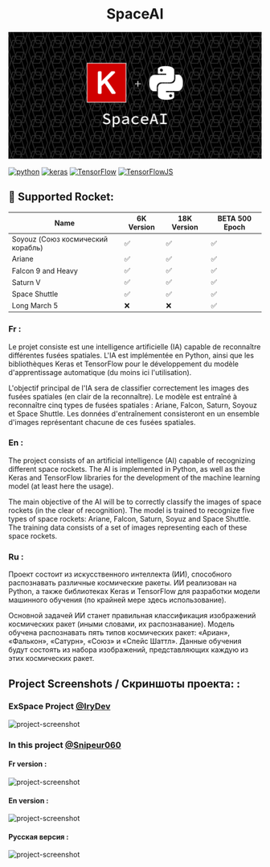 <h1 align="center" id="title">SpaceAI</h1>

<p align="center"><img src="https://raw.githubusercontent.com/Snipeur060/SpaceAI/main/.github/SpaceAI.png" alt="project-image"></p>
 
[![python](https://img.shields.io/badge/PYTHON-306998?style=for-the-badge&logo=python&logoColor=white)](https://www.python.org/)
[![keras](https://img.shields.io/badge/Keras-FF0000?style=for-the-badge&logo=keras&logoColor=white)](https://keras.io/)
[![TensorFlow](https://img.shields.io/badge/TensorFlow-ff7f00?style=for-the-badge&logo=TensorFlow&logoColor=white)](https://www.tensorflow.org/)
[![TensorFlowJS](https://img.shields.io/badge/TensorFlowJS-ff7f00?style=for-the-badge&logo=TFJS&logoColor=white)](https://github.com/tensorflow/tfjs)

<h2>🚀 Supported Rocket:</h2>

| Name                              | 6K Version | 18K Version | BETA 500 Epoch |
|-----------------------------------|------------|-------------|----------------|
| Soyouz (Союз космический корабль) | ✅        | ✅          | ✅             |
| Ariane                            | ✅        | ✅          | ✅             |
| Falcon 9 and Heavy                | ✅        | ✅          | ✅             |
| Saturn V                          | ✅        | ✅          | ✅             |
| Space Shuttle                     | ✅        | ✅          | ✅             |
| Long March 5                      | ❌        | ❌          | ✅             |




### Fr :

 Le projet consiste est une intelligence artificielle (IA) capable de reconnaître différentes fusées spatiales. L'IA est implémentée en Python, ainsi que les bibliothèques Keras et TensorFlow pour le développement du modèle d'apprentissage automatique (du moins ici l'utilisation).

L'objectif principal de l'IA sera de classifier correctement les images des fusées spatiales (en clair de la reconnaître). Le modèle est entraîné à reconnaître cinq types de fusées spatiales : Ariane, Falcon, Saturn, Soyouz et Space Shuttle. Les données d'entraînement consisteront en un ensemble d'images représentant chacune de ces fusées spatiales.

 
### En : 

The project consists of an artificial intelligence (AI) capable of recognizing different space rockets. The AI is implemented in Python, as well as the Keras and TensorFlow libraries for the development of the machine learning model (at least here the usage).

The main objective of the AI will be to correctly classify the images of space rockets (in the clear of recognition). The model is trained to recognize five types of space rockets: Ariane, Falcon, Saturn, Soyuz and Space Shuttle. The training data consists of a set of images representing each of these space rockets.


### Ru :

Проект состоит из искусственного интеллекта (ИИ), способного распознавать различные космические ракеты. ИИ реализован на Python, а также библиотеках Keras и TensorFlow для разработки модели машинного обучения (по крайней мере здесь использование).

Основной задачей ИИ станет правильная классификация изображений космических ракет (иными словами, их распознавание). Модель обучена распознавать пять типов космических ракет: «Ариан», «Фалькон», «Сатурн», «Союз» и «Спейс Шаттл». Данные обучения будут состоять из набора изображений, представляющих каждую из этих космических ракет.
</p>


<h2>Project Screenshots / Скриншоты проекта: :</h2>

<h3>ExSpace Project  <a href="https://github.com/IryDev">@IryDev</a> </h3>

<img src="https://media.discordapp.net/attachments/853228421390663690/1113917087451205642/image.png?width=1885&amp;height=889" alt="project-screenshot">


<h3>In this project <a href="https://github.com/Snipeur060">@Snipeur060</a></h3>

<h4>Fr version :</h4>

<img src="https://media.discordapp.net/attachments/853228421390663690/1114299104793731103/image.png?width=1773&height=889" alt="project-screenshot">



<h4>En version :</h4>

<img src="https://media.discordapp.net/attachments/853228421390663690/1114299360272977951/image.png?width=1920&height=835" alt="project-screenshot">


<h4>Pусская версия :</h4>

<img src="https://media.discordapp.net/attachments/853228421390663690/1147983480416895066/image.png?width=1719&height=873" alt="project-screenshot">

